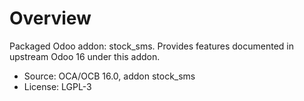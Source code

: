 # Overview

Packaged Odoo addon: stock_sms. Provides features documented in upstream Odoo 16 under this addon.

- Source: OCA/OCB 16.0, addon stock_sms
- License: LGPL-3
